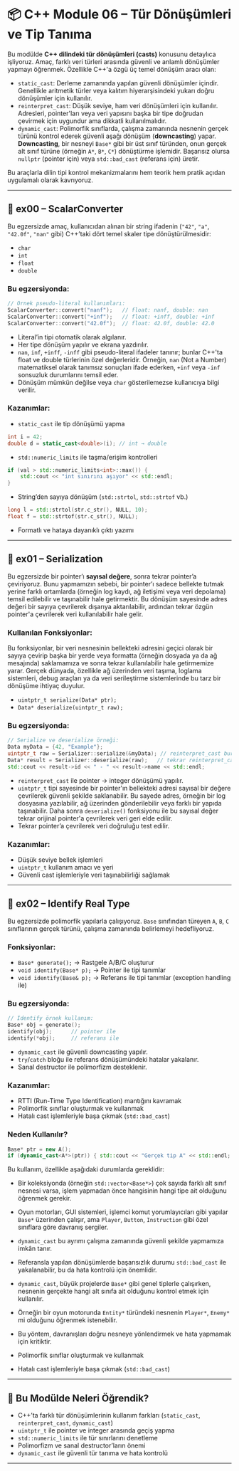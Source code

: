 # 📦 C++ Module 06 – Tür Dönüşümleri ve Tip Tanıma

Bu modülde **C++ dilindeki tür dönüşümleri (casts)** konusunu detaylıca işliyoruz. Amaç, farklı veri türleri arasında güvenli ve anlamlı dönüşümler yapmayı öğrenmek. Özellikle C++'a özgü üç temel dönüşüm aracı olan:

* `static_cast`: Derleme zamanında yapılan güvenli dönüşümler içindir. Genellikle aritmetik türler veya kalıtım hiyerarşisindeki yukarı doğru dönüşümler için kullanılır.
* `reinterpret_cast`: Düşük seviye, ham veri dönüşümleri için kullanılır. Adresleri, pointer'ları veya veri yapısını başka bir tipe doğrudan çevirmek için uygundur ama dikkatli kullanılmalıdır.
* `dynamic_cast`: Polimorfik sınıflarda, çalışma zamanında nesnenin gerçek türünü kontrol ederek güvenli aşağı dönüşüm (**downcasting**) yapar. **Downcasting**, bir nesneyi `Base*` gibi bir üst sınıf türünden, onun gerçek alt sınıf türüne (örneğin `A*`, `B*`, `C*`) dönüştürme işlemidir. Başarısız olursa `nullptr` (pointer için) veya `std::bad_cast` (referans için) üretir.

Bu araçlarla dilin tipi kontrol mekanizmalarını hem teorik hem pratik açıdan uygulamalı olarak kavrıyoruz.

---

## 🔢 ex00 – ScalarConverter

Bu egzersizde amaç, kullanıcıdan alınan bir string ifadenin (`"42"`, `"a"`, `"42.0f"`, `"nan"` gibi) C++’taki dört temel skaler tipe dönüştürülmesidir:

* `char`
* `int`
* `float`
* `double`

### Bu egzersiyonda:

```cpp
// Örnek pseudo-literal kullanımları:
ScalarConverter::convert("nanf");   // float: nanf, double: nan
ScalarConverter::convert("+inf");   // float: +inff, double: +inf
ScalarConverter::convert("42.0f");  // float: 42.0f, double: 42.0
```

* Literal’in tipi otomatik olarak algılanır.
* Her tipe dönüşüm yapılır ve ekrana yazdırılır.
* `nan`, `inf`, `+inff`, `-inff` gibi pseudo-literal ifadeler tanınır; bunlar C++'ta float ve double türlerinin özel değerleridir. Örneğin, `nan` (Not a Number) matematiksel olarak tanımsız sonuçları ifade ederken, `+inf` veya `-inf` sonsuzluk durumlarını temsil eder.
* Dönüşüm mümkün değilse veya `char` gösterilemezse kullanıcıya bilgi verilir.

### Kazanımlar:

* `static_cast` ile tip dönüşümü yapma

```cpp
int i = 42;
double d = static_cast<double>(i); // int → double
```

* `std::numeric_limits` ile taşma/erişim kontrolleri

```cpp
if (val > std::numeric_limits<int>::max()) {
    std::cout << "int sınırını aşıyor" << std::endl;
}
```

* String’den sayıya dönüşüm (`std::strtol`, `std::strtof` vb.)

```cpp
long l = std::strtol(str.c_str(), NULL, 10);
float f = std::strtof(str.c_str(), NULL);
```

* Formatlı ve hataya dayanıklı çıktı yazımı

---

## 💾 ex01 – Serialization

Bu egzersizde bir pointer’ı **sayısal değere**, sonra tekrar pointer’a çeviriyoruz. Bunu yapmamızın sebebi, bir pointer’ı sadece bellekte tutmak yerine farklı ortamlarda (örneğin log kaydı, ağ iletişimi veya veri depolama) temsil edilebilir ve taşınabilir hale getirmektir. Bu dönüşüm sayesinde adres değeri bir sayıya çevrilerek dışarıya aktarılabilir, ardından tekrar özgün pointer'a çevrilerek veri kullanılabilir hale gelir.

### Kullanılan Fonksiyonlar:

Bu fonksiyonlar, bir veri nesnesinin bellekteki adresini geçici olarak bir sayıya çevirip başka bir yerde veya formatta (örneğin dosyada ya da ağ mesajında) saklamamıza ve sonra tekrar kullanılabilir hale getirmemize yarar. Gerçek dünyada, özellikle ağ üzerinden veri taşıma, loglama sistemleri, debug araçları ya da veri serileştirme sistemlerinde bu tarz bir dönüşüme ihtiyaç duyulur.

* `uintptr_t serialize(Data* ptr);`
* `Data* deserialize(uintptr_t raw);`

### Bu egzersiyonda:

```cpp
// Serialize ve deserialize örneği:
Data myData = {42, "Example"};
uintptr_t raw = Serializer::serialize(&myData); // reinterpret_cast burada kullanılıyor
Data* result = Serializer::deserialize(raw);   // tekrar reinterpret_cast ile pointer'a dönüş
std::cout << result->id << " - " << result->name << std::endl;
```

* `reinterpret_cast` ile pointer → integer dönüşümü yapılır.
* `uintptr_t` tipi sayesinde bir pointer'ın bellekteki adresi sayısal bir değere çevrilerek güvenli şekilde saklanabilir. Bu sayede adres, örneğin bir log dosyasına yazılabilir, ağ üzerinden gönderilebilir veya farklı bir yapıda taşınabilir. Daha sonra `deserialize()` fonksiyonu ile bu sayısal değer tekrar orijinal pointer'a çevrilerek veri geri elde edilir.
* Tekrar pointer’a çevrilerek veri doğruluğu test edilir.

### Kazanımlar:

* Düşük seviye bellek işlemleri
* `uintptr_t` kullanım amacı ve yeri
* Güvenli cast işlemleriyle veri taşınabilirliği sağlamak

---

## 🧬 ex02 – Identify Real Type

Bu egzersizde polimorfik yapılarla çalışıyoruz. `Base` sınıfından türeyen `A`, `B`, `C` sınıflarının gerçek türünü, çalışma zamanında belirlemeyi hedefliyoruz.

### Fonksiyonlar:

* `Base* generate();` → Rastgele A/B/C oluşturur
* `void identify(Base* p);` → Pointer ile tipi tanımlar
* `void identify(Base& p);` → Referans ile tipi tanımlar (exception handling ile)

### Bu egzersiyonda:

```cpp
// Identify örnek kullanım:
Base* obj = generate();
identify(obj);      // pointer ile
identify(*obj);     // referans ile
```

* `dynamic_cast` ile güvenli downcasting yapılır.
* `try`/`catch` bloğu ile referans dönüşümündeki hatalar yakalanır.
* Sanal destructor ile polimorfizm desteklenir.

### Kazanımlar:

* RTTI (Run-Time Type Identification) mantığını kavramak
* Polimorfik sınıflar oluşturmak ve kullanmak
* Hatalı cast işlemleriyle başa çıkmak (`std::bad_cast`)

### Neden Kullanılır?

```cpp
Base* ptr = new A();
if (dynamic_cast<A*>(ptr)) { std::cout << "Gerçek tip A" << std::endl; }
```

Bu kullanım, özellikle aşağıdaki durumlarda gereklidir:

* Bir koleksiyonda (örneğin `std::vector<Base*>`) çok sayıda farklı alt sınıf nesnesi varsa, işlem yapmadan önce hangisinin hangi tipe ait olduğunu öğrenmek gerekir.

* Oyun motorları, GUI sistemleri, işlemci komut yorumlayıcıları gibi yapılar `Base*` üzerinden çalışır, ama `Player`, `Button`, `Instruction` gibi özel sınıflara göre davranış sergiler.

* `dynamic_cast` bu ayrımı çalışma zamanında güvenli şekilde yapmamıza imkân tanır.

* Referansla yapılan dönüşümlerde başarısızlık durumu `std::bad_cast` ile yakalanabilir, bu da hata kontrolü için önemlidir.

* `dynamic_cast`, büyük projelerde `Base*` gibi genel tiplerle çalışırken, nesnenin gerçekte hangi alt sınıfa ait olduğunu kontrol etmek için kullanılır.

* Örneğin bir oyun motorunda `Entity*` türündeki nesnenin `Player*`, `Enemy*` mi olduğunu öğrenmek istenebilir.

* Bu yöntem, davranışları doğru nesneye yönlendirmek ve hata yapmamak için kritiktir.

* Polimorfik sınıflar oluşturmak ve kullanmak

* Hatalı cast işlemleriyle başa çıkmak (`std::bad_cast`)

---

## 🧠 Bu Modülde Neleri Öğrendik?

* C++’ta farklı tür dönüşümlerinin kullanım farkları (`static_cast`, `reinterpret_cast`, `dynamic_cast`)
* `uintptr_t` ile pointer ve integer arasında geçiş yapma
* `std::numeric_limits` ile tür sınırlarını denetleme
* Polimorfizm ve sanal destructor’ların önemi
* `dynamic_cast` ile güvenli tür tanıma ve hata kontrolü

---
